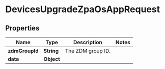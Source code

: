 

# DevicesUpgradeZpaOsAppRequest


## Properties

| Name | Type | Description | Notes |
|------------ | ------------- | ------------- | -------------|
|**zdmGroupId** | **String** | The ZDM group ID. |  |
|**data** | **Object** |  |  |




